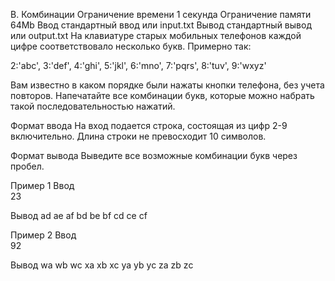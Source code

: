 B. Комбинации
Ограничение времени	1 секунда
Ограничение памяти	64Mb
Ввод	стандартный ввод или input.txt
Вывод	стандартный вывод или output.txt
На клавиатуре старых мобильных телефонов каждой цифре соответствовало несколько букв. Примерно так:

2:'abc',
3:'def',
4:'ghi',
5:'jkl',
6:'mno',
7:'pqrs',
8:'tuv',
9:'wxyz'

Вам известно в каком порядке были нажаты кнопки телефона, без учета повторов. Напечатайте все комбинации букв, которые можно набрать такой последовательностью нажатий.

Формат ввода
На вход подается строка, состоящая из цифр 2-9 включительно. Длина строки не превосходит 10 символов.

Формат вывода
Выведите все возможные комбинации букв через пробел.

Пример 1
Ввод	
23

Вывод
ad ae af bd be bf cd ce cf

Пример 2
Ввод	
92

Вывод
wa wb wc xa xb xc ya yb yc za zb zc

